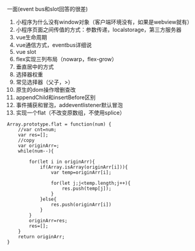 一面(event bus和slot回答的很差)
1. 小程序为什么没有window对象（客户端环境没有，如果是webview就有）
2. 小程序页面之间传值的方式：参数传递，localstorage，第三方服务器
3. vue生命周期
4. vue通信方式，eventbus详细说
5. vue slot
6. flex实现三列布局（nowarp，flex-grow）
7. 垂直居中的方式
8. 选择器权重
9. 常见选择器（父子，>）
10. 原生的dom操作增删查改
11. appendChild和insertBefore区别
12. 事件捕获和冒泡，addeventlistener默认冒泡
12. 实现一个flat（不改变原数组，不使用splice）
```
Array.prototype.flat = function(num) {
    //var cnt=num;
    var res=[];
    //copy
    var originArr=;
    while(num--){
        
        for(let i in originArr){
            if(Array.isArray(originArr[i])){
                var temp=originArr[i];
                
                for(let j;j<temp.length;j++){
                    res.push(temp[j]);
                }
            }else{
                res.push(originArr[i])
            }
        }  
        originArr=res;
        res=[];
    }
    return originArr;
}
```
